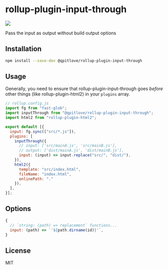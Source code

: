 # rollup-plugin-input-through

[![](https://img.shields.io/npm/v/rollup-plugin-replace.svg?style=flat)](https://www.npmjs.com/package/rollup-plugin-input-through)

Pass the input as output without build output options

## Installation

```bash
npm install --save-dev @qpitlove/rollup-plugin-input-through
```

## Usage

Generally, you need to ensure that rollup-plugin-input-through goes _before_ other things (like rollup-plugin-html2) in your `plugins` array.

```js
// rollup.config.js
import fg from "fast-glob";
import inputThrough from "@qpitlove/rollup-plugin-input-through";
import html2 from "rollup-plugin-html2";

export default [{
  input: fg.sync(["src/*.js"]),
  plugins: [
    inputThrough({
      // input: ['src/mainA.js', 'src/mainB.js'],
      // output: ['dist/mainA.js', 'dist/mainB.js'],
      input: (input) => input.replace("src/", "dist/"),
    }),
    html2({
      template: "src/index.html",
      fileName: "index.html",
      onlinePath: "."
    }),
  ],
}];
```

## Options

```js
{
  // `string: (path) => replacement` functions...
  input: (path) => `'${path.dirname(id)}'`,
}
```

## License

MIT
